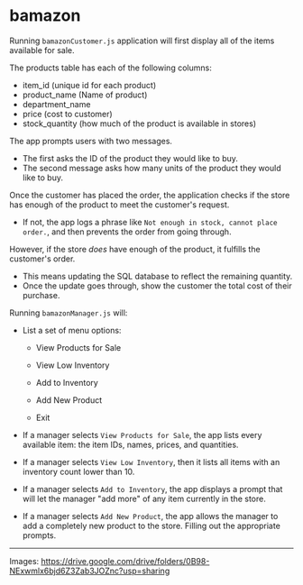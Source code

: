 # bamazon

Running `bamazonCustomer.js` application will first display all of the items available for sale. 

The products table has each of the following columns:
   * item_id (unique id for each product)
   * product_name (Name of product)
   * department_name
   * price (cost to customer)
   * stock_quantity (how much of the product is available in stores)

The app prompts users with two messages.
   * The first asks the ID of the product they would like to buy.
   * The second message asks how many units of the product they would like to buy.

Once the customer has placed the order, the application checks if the store has enough of the product to meet the customer's request.
   * If not, the app logs a phrase like `Not enough in stock, cannot place order.`, and then prevents the order from going through.

However, if the store _does_ have enough of the product, it fulfills the customer's order.
   * This means updating the SQL database to reflect the remaining quantity.
   * Once the update goes through, show the customer the total cost of their purchase.

Running `bamazonManager.js` will:

  * List a set of menu options:

    * View Products for Sale
    
    * View Low Inventory
    
    * Add to Inventory
    
    * Add New Product
    
    * Exit

  * If a manager selects `View Products for Sale`, the app lists every available item: the item IDs, names, prices, and quantities.

  * If a manager selects `View Low Inventory`, then it lists all items with an inventory count lower than 10.

  * If a manager selects `Add to Inventory`, the app displays a prompt that will let the manager "add more" of any item currently in the store.

  * If a manager selects `Add New Product`, the app allows the manager to add a completely new product to the store. Filling out the appropriate prompts.

- - -

Images:
https://drive.google.com/drive/folders/0B98-NExwmlx6bjd6Z3Zab3JOZnc?usp=sharing
